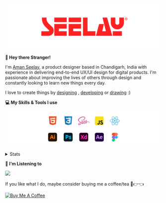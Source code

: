 [![banner](./images/seelay.svg)](https://www.seelay.in)

**👋 Hey there Stranger!**

I'm [Aman Seelay](https://www.seelay.in), a product designer based in Chandigarh, India with experience in delivering end-to-end UX/UI design for digital products. I'm passionate about improving the lives of others through design and constantly looking to learn new things every day.

I love to create things by [designing](https://www.seelay.in/#work) , [developing](https://www.seelay.in/#projects) or [drawing](https://art.seelay.in) :)

**💻 My Skills & Tools I use**

[![banner](./images/skills&tools.svg)](https://www.seelay.in/about)

<details>
  <summary>Stats</summary>

---

<!--START_SECTION:waka-->
![Profile Views](http://img.shields.io/badge/Profile%20Views-2-blue)

**🐱 My GitHub Data** 

> 📦 528.8 kB Used in GitHub's Storage 
 > 
> 🏆 599 Contributions in the Year 2023
 > 
> 💼 Opted to Hire
 > 
> 📜 1 Public Repository 
 > 
> 🔑 42 Private Repository 
 > 
**I'm a Night 🦉** 

```text
🌞 Morning                302 commits         ████░░░░░░░░░░░░░░░░░░░░░   17.51 % 
🌆 Daytime                290 commits         ████░░░░░░░░░░░░░░░░░░░░░   16.81 % 
🌃 Evening                510 commits         ███████░░░░░░░░░░░░░░░░░░   29.57 % 
🌙 Night                  623 commits         █████████░░░░░░░░░░░░░░░░   36.12 % 
```
📅 **I'm Most Productive on Sunday** 

```text
Monday                   214 commits         ███░░░░░░░░░░░░░░░░░░░░░░   12.41 % 
Tuesday                  291 commits         ████░░░░░░░░░░░░░░░░░░░░░   16.87 % 
Wednesday                152 commits         ██░░░░░░░░░░░░░░░░░░░░░░░   08.81 % 
Thursday                 262 commits         ████░░░░░░░░░░░░░░░░░░░░░   15.19 % 
Friday                   205 commits         ███░░░░░░░░░░░░░░░░░░░░░░   11.88 % 
Saturday                 271 commits         ████░░░░░░░░░░░░░░░░░░░░░   15.71 % 
Sunday                   330 commits         █████░░░░░░░░░░░░░░░░░░░░   19.13 % 
```


📊 **This Week I Spent My Time On** 

```text
🕑︎ Time Zone: Asia/Kolkata

💬 Programming Languages: 
Other                    2 hrs 11 mins       ████████████████████████░   94.46 % 
JavaScript               4 mins              █░░░░░░░░░░░░░░░░░░░░░░░░   03.02 % 
JSON                     3 mins              █░░░░░░░░░░░░░░░░░░░░░░░░   02.51 % 

🔥 Editors: 
Chrome                   1 hr 55 mins        █████████████████████░░░░   83.07 % 
Edge                     15 mins             ███░░░░░░░░░░░░░░░░░░░░░░   11.40 % 
VS Code                  7 mins              █░░░░░░░░░░░░░░░░░░░░░░░░   05.54 % 

💻 Operating System: 
Windows                  2 hrs 19 mins       █████████████████████████   100.00 % 
```

**I Mostly Code in JavaScript** 

```text
JavaScript               27 repos            ███████████████░░░░░░░░░░   61.36 % 
TypeScript               13 repos            ███████░░░░░░░░░░░░░░░░░░   29.55 % 
Java                     3 repos             ██░░░░░░░░░░░░░░░░░░░░░░░   06.82 % 
HTML                     1 repo              █░░░░░░░░░░░░░░░░░░░░░░░░   02.27 % 
```




 Last Updated on 26/11/2023 06:37:29 UTC
<!--END_SECTION:waka-->

---

 </details>

**🎵 I'm Listening to**

<object data="https://now-play.vercel.app/api/generate?uid=7a17a86e-d6b7-43b5-8d9c-1d6dae42a779" >

  <img src="https://now-play.vercel.app/api/generate?uid=7a17a86e-d6b7-43b5-8d9c-1d6dae42a779" />

</object>

If you like what I do, maybe consider buying me a coffee/tea 🥺👉👈

<a href="https://www.buymeacoffee.com/seelay" target="_blank"><img src="https://cdn.buymeacoffee.com/buttons/v2/default-red.png" alt="Buy Me A Coffee" width="150" ></a>
